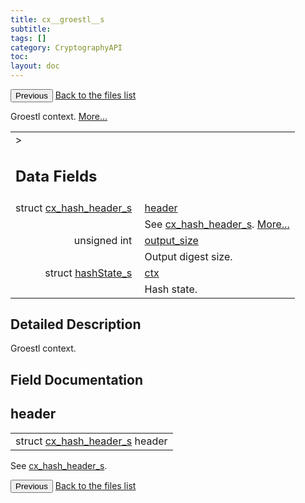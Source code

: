 ```yaml
---
title: cx__groestl__s
subtitle:
tags: []
category: CryptographyAPI
toc:
layout: doc
---
```


<button class="uk-button uk-button-default uk-button-small uk-margin-medium-top" onclick="history.back()">Previous</button>
<a class="uk-button uk-button-default uk-button-small uk-margin-medium-top crypto-button" href="../../crypto-api/files">Back to the files list</a>


<p>Groestl context.  
 <a href="../cx__groestl__s#details">More...</a></p>
<table class="memberdecls">
<tr class="heading"><td colspan="4">><h2 class="groupheader"><a name="pub-attribs"></a>
Data Fields</h2></td></tr>
<tr class="memitem:ad5a251d434baeed078b92d184b5b29d5"><td class="memItemLeft" align="right" valign="top">struct <a class="el" href="../cx__hash__header__s">cx_hash_header_s</a>&#160;</td><td colspan="3" class="memItemRight" valign="bottom"><a class="el" href="../cx__groestl__s#ad5a251d434baeed078b92d184b5b29d5">header</a></td></tr>
<tr class="memdesc:ad5a251d434baeed078b92d184b5b29d5"><td class="mdescLeft">&#160;</td><td colspan="3" class="mdescRight">See <a class="el" href="../cx__hash__header__s" title="Common message digest context, used as abstract type. ">cx_hash_header_s</a>.  <a href="#ad5a251d434baeed078b92d184b5b29d5">More...</a><br /></td></tr>
<tr class="memitem:adcfa20a6470faf70e9cafe2ac7d9183f"><td class="memItemLeft" align="right" valign="top"><a id="adcfa20a6470faf70e9cafe2ac7d9183f"></a>
unsigned int&#160;</td><td colspan="3" class="memItemRight" valign="bottom"><a class="el" href="../cx__groestl__s#adcfa20a6470faf70e9cafe2ac7d9183f">output_size</a></td></tr>
<tr class="memdesc:adcfa20a6470faf70e9cafe2ac7d9183f"><td class="mdescLeft">&#160;</td><td colspan="3" class="mdescRight">Output digest size. <br /></td></tr>
<tr class="memitem:a5c05fb960b42bd1ca37a973bab447d84"><td class="memItemLeft" align="right" valign="top"><a id="a5c05fb960b42bd1ca37a973bab447d84"></a>
struct <a class="el" href="../hash_state__s">hashState_s</a>&#160;</td><td colspan="3" class="memItemRight" valign="bottom"><a class="el" href="../cx__groestl__s#a5c05fb960b42bd1ca37a973bab447d84">ctx</a></td></tr>
<tr class="memdesc:a5c05fb960b42bd1ca37a973bab447d84"><td class="mdescLeft">&#160;</td><td colspan="3" class="mdescRight">Hash state. <br /></td></tr>
</table>
<a name="details" id="details"></a>

## Detailed Description

<div class="textblock"><p>Groestl context. </p>
</div><h2 class="groupheader">Field Documentation</h2>
<a id="ad5a251d434baeed078b92d184b5b29d5"></a>
<h2 class="memtitle">header</h2>

<div class="memitem">
<div class="memproto">
      <table class="memname">
        <tr>
          <td class="memname">struct <a class="el" href="../cx__hash__header__s">cx_hash_header_s</a> header</td>
        </tr>
      </table>
</div><div class="memdoc">

<p>See <a class="el" href="../cx__hash__header__s" title="Common message digest context, used as abstract type. ">cx_hash_header_s</a>. </p>

</div>
</div>
<button class="uk-button uk-button-default uk-button-small uk-margin-medium-top" onclick="history.back()">Previous</button>
<a class="uk-button uk-button-default uk-button-small uk-margin-medium-top crypto-button" href="../../crypto-api/files">Back to the files list</a>
